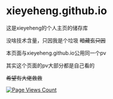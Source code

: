 # xieyeheng.github.io
这是xieyeheng的个人主页的储存库

没啥技术含量，只因我是个垃圾  ~~暗藏玄只因~~

本页面与xieyeheng.github.io公用同一个pv

其实这个页面的pv大部分都是自己看的

~~希望有大佬救救~~


[![Page Views Count](https://badges.toozhao.com/badges/01GFG3FC1HC3WFSFHKTA16VVCV/green.svg)](https://badges.toozhao.com/stats/01GFG3FC1HC3WFSFHKTA16VVCV "Get your own page views count badge on badges.toozhao.com")

